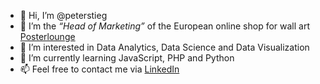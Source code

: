 - 👋 Hi, I’m @peterstieg
- 💼 I’m the *“Head of Marketing”* of the European online shop for wall art [Posterlounge](https://www.posterlounge.com/shop/)
- 👀 I’m interested in Data Analytics, Data Science and Data Visualization
- 🌱 I’m currently learning JavaScript, PHP and Python
- 📫 Feel free to contact me via [LinkedIn](https://www.linkedin.com/in/peterstieg/)

<!---
peterstieg/peterstieg is a ✨ special ✨ repository because its `README.md` (this file) appears on your GitHub profile.
You can click the Preview link to take a look at your changes.
--->
